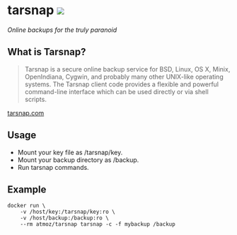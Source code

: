 # tarsnap [![](https://images.microbadger.com/badges/image/atmoz/tarsnap.svg)](https://microbadger.com/images/atmoz/tarsnap "Get your own image badge on microbadger.com")

*Online backups for the truly paranoid*

## What is Tarsnap?

> Tarsnap is a secure online backup service for BSD, Linux, OS X, Minix,
OpenIndiana, Cygwin, and probably many other UNIX-like operating systems. The
Tarsnap client code provides a flexible and powerful command-line interface
which can be used directly or via shell scripts.

[tarsnap.com](http://www.tarsnap.com/)

## Usage

- Mount your key file as /tarsnap/key.
- Mount your backup directory as /backup.
- Run tarsnap commands.

## Example

```
docker run \
    -v /host/key:/tarsnap/key:ro \
    -v /host/backup:/backup:ro \
    --rm atmoz/tarsnap tarsnap -c -f mybackup /backup
```
